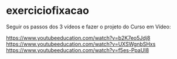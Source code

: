 # exerciciofixacao

Seguir os passos dos 3 vídeos e fazer o projeto do Curso em Vídeo:

https://www.youtubeeducation.com/watch?v=b2K7eo5Jdj8
https://www.youtubeeducation.com/watch?v=UXSWgnbSHxs
https://www.youtubeeducation.com/watch?v=f5es-PpaUI8